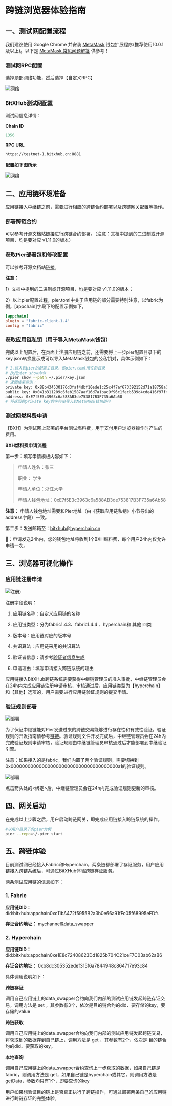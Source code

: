 # 跨链浏览器体验指南

## 一、测试网配置流程

我们建议使用 Google Chrome 并安装 [MetaMask](https://github.com/MetaMask/metamask-extension/releases/download/v10.0.1/metamask-chrome-10.0.1.zip) 钱包扩展程序(推荐使用10.0.1及以上)。以下是 [MetaMask 常见问题解答](https://metamask.io/faqs.html) 供参考！

### 测试网RPC配置
选择顶部网络功能，然后选择【自定义RPC】

![网络](../assets/metamask-network.png)

### BitXHub测试网配置

测试网信息详情：

**Chain ID**

```js
1356
```

**RPC URL**

```html
https://testnet-1.bitxhub.cn:8881
```

**配置如下图所示**

![网络](../assets/metamask-add-network.png)

## 二、应用链环境准备

应用链接入中继链之前，需要进行相应的跨链合约部署以及跨链网关配置等操作。

### 部署跨链合约

可以参考开源文档站[链接](https://meshplus.github.io/bitxhub/bitxhub/usage/single_bitxhub/deploy_pier/#_2)进行跨链合约部署。（注意：文档中提到的二进制或开源项目，均是要对应 v1.11.0的版本）

### 获取Pier部署包和修改配置

可以参考开源文档站[链接](https://meshplus.github.io/bitxhub/bitxhub/usage/single_bitxhub/deploy_pier/#pier)。

**注意：**

1）文档中提到的二进制或开源项目，均是要对应 v1.11.0的版本；

2）以上pier配置过程，pier.toml中关于应用链的部分需要特别注意，以fabric为例，[appchain]字段下的配置示例如下，

```toml
[appchain]
plugin = "fabric-client-1.4"
config = "fabric"
```

### 获取应用链私钥（用于导入MetaMask钱包）

完成以上配置后，在页面上注册应用链之前，还需要将上一步pier配置目录下的key.json转换显示成可以导入MetaMask钱包的公私钥对，具体示例如下：

```bash
# 1.进入到pier的配置主目录，即pier.toml所在的目录
# 执行pier show命令
./pier show --path ~/.pier/key.json
# 返回结果示例：
private key: 0x88b434530176d3faf4dbf10ede1c25c4f7af673392152d71a18758a1ba677ddc
public key: 0x041b311209c6feb1587aaf16d7a1bac9f96c1fecb539d4cde416f97ff5048139beeac307d14d0e7196c7e15ad657530dedcc33bbe821276dadf3989bfff470747a
address: 0xE7f5E3c3963c6a588AB3de753817B3F735a6Ab58
# 将返回的private key的字符串导入到MetaMask钱包即可
```

### 测试网燃料费申请

【BXH】为测试网上部署的平台测试燃料费，用于支付用户浏览器操作时产生的费用。

**BXH燃料费申请流程**

第一步：填写申请模板内容如下：
> 申请人姓名：张三 
> 
> 职业： 学生
> 
> 申请人单位：浙江大学
> 
> 申请人钱包地址：0xE7f5E3c3963c6a588AB3de753817B3F735a6Ab58


**注意：** 申请人钱包地址需要和Pier地址（由《获取应用链私钥》小节导出的address字段）一致。

第二步：发送邮箱至：bitxhub@hyperchain.cn

📢：申请发送24h内，您的钱包地址将收到1个BXH燃料费，每个用户24h内仅允许申请一次。

## 三、浏览器可视化操作

### 应用链注册申请

![注册](../assets/appchain-register.png))

注册字段说明：

1. 应用链名称：自定义应用链的名称
   
2. 应用链类型：分为fabric1.4.3、fabric1.4.4 、hyperchain和 其他 四类
   
3. 版本号：应用链对应的版本号
   
4. 共识算法：应用链采用的共识算法
   
5. 验证者信息：请参考[验证者信息生成](../bitxhub/dev/validator.md)
   
6. 申请理由：填写申请接入跨链系统的理由

应用链接入BitXHub跨链系统需要获得中继链管理员的准入审批，中继链管理员会在24h内完成应用链注册申请审核，审核通过后，应用链类型为【hyperchain】和【其他】选项的，用户需要进行应用链验证规则的提交申请。

### 验证规则部署

![部署](../assets/rule-deploy.png)

为了保证中继链能对Pier发送过来的跨链交易能够进行存在性和有效性验证，验证规则的开发指南请参考[链接](https://docs.bitxhub.cn/bitxhub/dev/rule/)。验证规则文件开发完成后，中继链管理员会在24h内完成验证规则申请审核，验证规则由中继链管理员审核通过后才能部署到中继验证引擎。

注意：如果接入的是fabric，我们内置了两个验证规则，需要切换到0x00000000000000000000000000000000000000a1的验证规则。

![部署](../assets/rule-example.png)

点击箭头处的<绑定>后，中继链管理员会在24h内完成验证规则更新的审核。

## 四、网关启动

在完成以上步骤之后，用户启动跨链网关，即完成应用链接入跨链系统的操作。

```bash
#以用户目录下的pier为例
pier --repo=~/.pier start
```

## 五、跨链体验
目前测试网已经接入Fabric和Hyperchain，两条链都部署了存证服务，用户应用链接入跨链系统后，可通过BitXHub体验跨链存证服务。

两条测试应用链的信息如下：

### 1. Fabric

**应用链DID：** did:bitxhub:appchain0xc11bA472f5955B2a3b0e66a91fFc05f68995eFDf:.

**存证合约地址：** mychannel&data_swapper

### 2. Hyperchain

**应用链DID：** did:bitxhub:appchain0xe1E8c72408623Dd1825b704C21ceF7C03ab62aB6

**存证合约地址：** 0xb8dc305352edef315f6a7844948c864717e93c84

具体调用说明如下：

**跨链存证** 

调用自己应用链上的data_swapper合约向我们内部的测试应用链发起跨链存证交易，调用方法是 set ，其参数有3个，依次是目的链合约的did、要存储的key，要存储的value

**跨链获取**

调用自己应用链上的data_swapper合约向我们内部的测试应用链发起跨链交易，将获取到的数据存到自己链上，调用方法是 get ，其参数有2个，依次是 目的链合约的did、要获取的key。

**本地查询**

调用自己应用链上的data_swapper合约查询上一步获取的数据，如果自己链是fabric，则调用方法是 get，如果自己链是hyperchain或其它，则调用方法是 getData，参数均只有1个，即要查询的key

用户如果想验证目的链上是否真正执行了跨链操作，可通过部署两条自己的应用链进行跨链存证的完整体验。